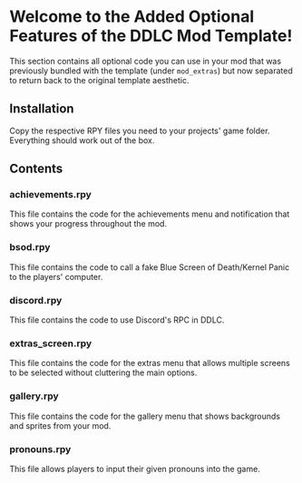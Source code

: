 # Welcome to the Added Optional Features of the DDLC Mod Template!

This section contains all optional code you can use in your mod that was previously bundled with the template (under `mod_extras`) but now separated to return back to the original template aesthetic. 

## Installation
Copy the respective RPY files you need to your projects' game folder. Everything should work out of the box.

## Contents

### achievements.rpy
This file contains the code for the achievements menu and notification that shows your progress throughout the mod.

### bsod.rpy
This file contains the code to call a fake Blue Screen of Death/Kernel Panic to the players' computer.

### discord.rpy
This file contains the code to use Discord's RPC in DDLC.

### extras_screen.rpy

This file contains the code for the extras menu that allows multiple screens to be selected without cluttering the main options.

### gallery.rpy

This file contains the code for the gallery menu that shows backgrounds and sprites from your mod.

### pronouns.rpy

This file allows players to input their given pronouns into the game.